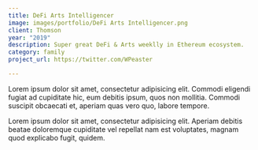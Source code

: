 ```yaml
---
title: DeFi Arts Intelligencer
image: images/portfolio/DeFi Arts Intelligencer.png
client: Thomson
year: "2019"
description: Super great DeFi & Arts weeklly in Ethereum ecosystem.
category: family
project_url: https://twitter.com/WPeaster

---
```

Lorem ipsum dolor sit amet, consectetur adipisicing elit. Commodi eligendi fugiat ad cupiditate hic, eum debitis ipsum, quos non mollitia. Commodi suscipit obcaecati et, aperiam quas vero quo, labore tempore.

Lorem ipsum dolor sit amet, consectetur adipisicing elit. Aperiam debitis beatae doloremque cupiditate vel repellat nam est voluptates, magnam quod explicabo fugit, quidem.
